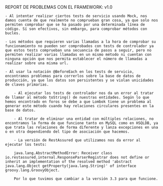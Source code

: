 REPORT DE PROBLEMAS CON EL FRAMEWORK: v1.0

	- Al intentar realizar ciertos tests de servicio usando Mock, nos damos cuenta de que realmente no comprueban gran cosa, ya que solo nos permiten comprobar que se ha pasado por una determinada línea de código. Sí son efectivos, sin embargo, para comprobar métodos con bucles.

	- Los métodos que requieren varias llamadas a la hora de comprobar su funcionamiento no pueden ser comprobados con tests de controlador ya que estos tests comprueban una secuancia de pasos a seguir, pero no permiten realizar varias llamadas en un mismo método ni cuentan con ninguna opción que nos permita establecer el número de llamadas a realizar sobre una misma url.

	- Al usar la notación @BeforeEach en los tests de servicio, encontramos problemas para correrlos sobre la base de datos de producción, ya que los datos son persistentes y se violan unicidades de claves primarias.
        
        - Al ejecutar los tests de controlador nos da un error al tratar de llamar al método toString() de nuestras entidades. Según lo que hemos encontrado en foros se debe a que Lombok tiene un problema al generar este método cuando hay relaciones circulares presentes en la base de datos.
        
        - Al tratar de eliminar una entidad con múltiples relaciones, no encontramos la forma de que funcione tanto en MySQL como en HSQLDB, ya que trata las relaciones de forma diferente y lanza excepciones en una o en otra dependiendo del tipo de asociación que hacemos.
        
        - La versión de RestAssured que utilizamos nos da error al ejecutar los tests: 
        
        java.lang.AbstractMethodError: Receiver class io.restassured.internal.ResponseParserRegistrar does not define or inherit an implementation of the resolved method 'abstract java.lang.Object getProperty(java.lang.String)' of interface groovy.lang.GroovyObject.
        
        Por lo que tuvimos que cambiar a la versión 3.3 para que funcione.
